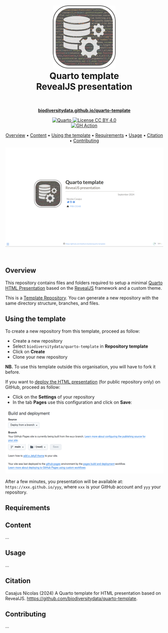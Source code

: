 <h1 align="center">
  <br>
  <a href="https://biodiversitydata.github.io/quarto-template"><img src="https://raw.githubusercontent.com/biodiversitydata/.github/main/profile/logo-biodiversitydata_150dpi.png" alt="Logo" width="200"></a>
  <br>Quarto template<br/>RevealJS presentation<br>
</h1>

<br>

<p align="center">
  <a href="https://biodiversitydata.github.io/quarto-template" target="_blank"><b>biodiversitydata.github.io/quarto-template</b></a></h4>
</p>

<p align="center">
  <a href="https://quarto.org/">
    <img src="https://img.shields.io/badge/Made%20with-Quarto-blue.svg" alt="Quarto">
  </a>
  <a href="https://choosealicense.com/licenses/cc-by-4.0/">
    <img src="https://img.shields.io/badge/License-CC%20BY%204.0-green.svg" alt="License CC BY 4.0">
  </a>
  <br/>
  <a href="https://github.com/biodiversitydata/quarto-template/actions/workflows/pages/pages-build-deployment">
    <img src="https://github.com/biodiversitydata/quarto-template/actions/workflows/pages/pages-build-deployment/badge.svg" alt="GH Action">
  </a>
</p>

<p align="center">
  <a href="#installation">Overview</a> •
  <a href="#content">Content</a> •
  <a href="#using-the-template">Using the template</a> •
  <a href="#requirements">Requirements</a> •
  <a href="#usage">Usage</a> •
  <a href="#citation">Citation</a> •
  <a href="#contributing">Contributing</a>
</p>

![](images/readme-screenshot.png)

<br/>


## Overview

This repository contains files and folders required to setup a minimal [Quarto HTML Presentation](https://quarto.org/docs/presentations/) based on the [RevealJS](https://quarto.org/docs/presentations/revealjs/) framework and a custom theme.

This is a [Template Repository](https://docs.github.com/en/repositories/creating-and-managing-repositories/creating-a-template-repository). You can generate a new repository with the same directory structure, branches, and files.



## Using the template

To create a new repository from this template, proceed as follow:

- Create a new repository
- Select `biodiversitydata/quarto-template` in **Repository template**
- Click on **Create**
- Clone your new repository

**NB.** To use this template outside this organisation, you will have to fork it before.

If you want to [deploy the HTML presentation](https://biodiversitydata.github.io/quarto-template) (for public repository only) on GitHub, proceed as follow:

- Click on the **Settings** of your repository
- In the tab **Pages** use this configuration and click on **Save**:

![](images/readme-ghpage.png)

After a few minutes, you presentation will be available at: `https://xxx.github.io/yyy`, where `xxx` is your GitHub account and `yyy` your repository.


## Requirements


## Content

...


## Usage

...


## Citation

Casajus Nicolas (2024) A Quarto template for HTML presentation based on RevealJS. <htttps://github.com/biodiversitydata/quarto-template>.


## Contributing

...
